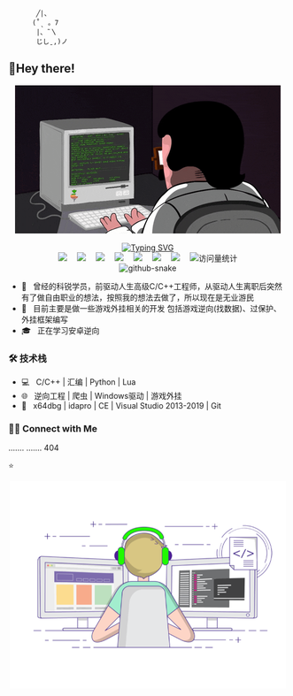   
           ╱|、
          (˚ˎ 。7  
           |、˜〵          
           じしˍ,)ノ 

   <h2> 🙋Hey there! </h2>
<div align="center">
<!-- knock code pictures 敲代码的图片 -->
  <img align="center" src="https://github.com/MrXiao7/MrXiao7/blob/main/coding.gif" /><br>
</div>
</br>
  <div align="center">

  <!-- dynamic typing effect 动态打字效果 -->
  <div align="center">
    <a href="">
      <img src="https://readme-typing-svg.demolab.com?font=Fira+Code&pause=1000&width=450&lines=cout<<%22Hello%2C%20World%22<<endl%3B;哦豁，忘记打分号了!&center=true&size=27" alt="Typing SVG" />
    </a>
  </div>

  

  <!-- profile logo 个人资料徽标 -->
  <div align="center">
    <a href="/"><img src="https://img.shields.io/badge/Website-博客-blue" /></a>&emsp;
    <a href="/"><img src="https://img.shields.io/badge/Twitter-推特-blue" /></a>&emsp;
    <a href=""><img src="https://img.shields.io/badge/YouTube-油管-c32136" /></a>&emsp;
    <a href=""><img src="https://img.shields.io/badge/WeChat-微信-07c160" /></a>&emsp;
    <a href="/"><img src="https://img.shields.io/badge/Bilibili-B站-ff69b4" /></a>&emsp;
    <a href="/"><img src="https://img.shields.io/badge/CSDN-论坛-c32136" /></a>&emsp;
    <a href="/"><img src="https://img.shields.io/badge/Zhihu-知乎-blue" /></a>&emsp;
    <!-- visitor statistics logo 访问量统计徽标 -->
    <img src="https://komarev.com/ghpvc/?username=MrXiao7&label=Views&color=0e75b6&style=flat" alt="访问量统计" />
  </div>

<!-- Snake Code Contribution Map 贪吃蛇代码贡献图 -->
<picture>
  <source media="(prefers-color-scheme: dark)" srcset="https://cdn.jsdelivr.net/gh/sun0225SUN/sun0225SUN/profile-snake-contrib/github-contribution-grid-snake-dark.svg" />
  <source media="(prefers-color-scheme: light)" srcset="https://cdn.jsdelivr.net/gh/sun0225SUN/sun0225SUN/profile-snake-contrib/github-contribution-grid-snake.svg" />
  <img alt="github-snake" src="https://cdn.jsdelivr.net/gh/sun0225SUN/sun0225SUN/profile-snake-contrib/github-contribution-grid-snake-dark.svg" />
</picture>

</div>

- 🔭 &nbsp; 曾经的科锐学员，前驱动人生高级C/C++工程师，从驱动人生离职后突然有了做自由职业的想法，按照我的想法去做了，所以现在是无业游民
- 🤔 &nbsp; 目前主要是做一些游戏外挂相关的开发 包括游戏逆向(找数据)、过保护、外挂框架编写
- 🎓 &nbsp; 正在学习安卓逆向


<h3>🛠 技术栈</h3>

- 💻 &nbsp; C/C++ | 汇编 | Python | Lua
- 🌐 &nbsp; 逆向工程 | 爬虫 | Windows驱动 | 游戏外挂  
- 🔧 &nbsp; x64dbg | idapro | CE | Visual Studio 2013-2019 | Git





<h3> 🤝🏻 Connect with Me </h3>

.......
.......
404

⭐️ 
<div align="center">
<img align="center" alt="GIF" src="https://github.com/MrXiao7/MrXiao7/blob/main/gif3.gif" width="500"/>
  </div>


